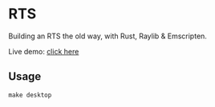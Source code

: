 # RTS

Building an RTS the old way, with Rust, Raylib & Emscripten.

Live demo: [click here](https://teh-cmc.github.io/rts/index.html)

## Usage

```
make desktop
```
